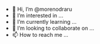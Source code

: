- 👋 Hi, I’m @morenodraru
- 👀 I’m interested in ...
- 🌱 I’m currently learning ...
- 💞️ I’m looking to collaborate on ...
- 📫 How to reach me ...

<!---
morenodraru/morenodraru is a ✨ special ✨ repository because its `README.md` (this file) appears on your GitHub profile.
You can click the Preview link to take a look at your changes.
--->
